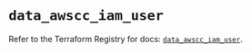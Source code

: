 # `data_awscc_iam_user`

Refer to the Terraform Registry for docs: [`data_awscc_iam_user`](https://registry.terraform.io/providers/hashicorp/awscc/0.70.0/docs/data-sources/iam_user).
